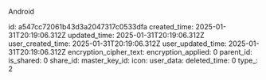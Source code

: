 Android

id: a547cc72061b43d3a2047317c0533dfa
created_time: 2025-01-31T20:19:06.312Z
updated_time: 2025-01-31T20:19:06.312Z
user_created_time: 2025-01-31T20:19:06.312Z
user_updated_time: 2025-01-31T20:19:06.312Z
encryption_cipher_text: 
encryption_applied: 0
parent_id: 
is_shared: 0
share_id: 
master_key_id: 
icon: 
user_data: 
deleted_time: 0
type_: 2